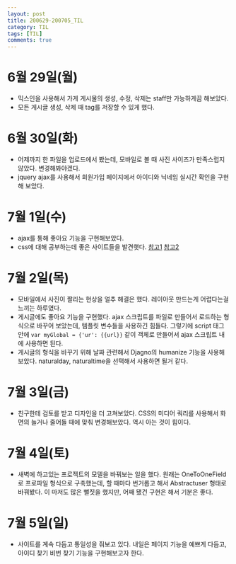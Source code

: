 ```yaml
---
layout: post
title: 200629-200705_TIL
category: TIL
tags: [TIL]
comments: true
---
```


6월 29일(월)
==========
- 믹스인을 사용해서 가게 게시물의 생성, 수정, 삭제는 staff만 가능하게끔 해보았다.
- 모든 게시글 생성, 삭제 때 tag를 저장할 수 있게 했다.

6월 30일(화)
========
- 어제까지 한 파일을 업로드에서 봤는데, 모바일로 볼 때 사진 사이즈가 만족스럽지 않았다. 변경해봐야겠다.
- jquery ajax를 사용해서 회원가입 페이지에서 아이디와 닉네임 실시간 확인을 구현해 보았다.

7월 1일(수)
========
- ajax를 통해 좋아요 기능을 구현해보았다.
- css에 대해 공부하는데 좋은 사이트들을 발견햇다.
[참고1](https://www.zerocho.com/category/CSS/post/5881edef636a7f0b8e8507d8)
[참고2](https://ofcourse.kr/css-courseM)

7월 2일(목)
=========
- 모바일에서 사진이 짤리는 현상을 얼추 해결은 했다. 레이아웃 만드는게 어렵다는걸 느끼는 하루였다.
- 게시글에도 좋아요 기능을 구현했다. ajax 스크립트를 파일로 만들어서 로드하는 형식으로 바꾸어 보았는데, 템플릿 변수들을 사용하긴 힘들다.
그렇기에 script 태그 안에 `var myGlobal = {'ur': {{url}}` 같이 객체로 만들어서 ajax 스크립트 내에 사용하면 된다.
- 게시글의 형식을 바꾸기 위해 날짜 관련해서 Djagno의 humanize 기능을 사용해 보았다. naturalday, naturaltime을 선택해서 사용하면 될거 같다.

7월 3일(금)
=========
- 친구한테 검토를 받고 디자인을 더 고쳐보았다. CSS의 미디어 쿼리를 사용해서 화면의 늘거나 줄어들 때에 맞춰 변경해보았다. 역시 아는 것이 힘이다.

7월 4일(토)
========
- 새벽에 하고있는 프로젝트의 모델을 바꿔보는 일을 했다. 원래는 OneToOneField로 프로파일 형식으로 구축했는데, 할 때마다 번거롭고 해서 Abstractuser 형태로 바꿔봤다. 이 마저도 많은 뻘짓을 했지만, 어째 됐건 구현은 해서 기분은 좋다.

7월 5일(일)
=======
- 사이트를 계속 다듬고 통일성을 줘보고 있다. 내일은 페이지 기능을 예쁘게 다듬고, 아이디 찾기 비번 찾기 기능을 구현해보고자 한다.
